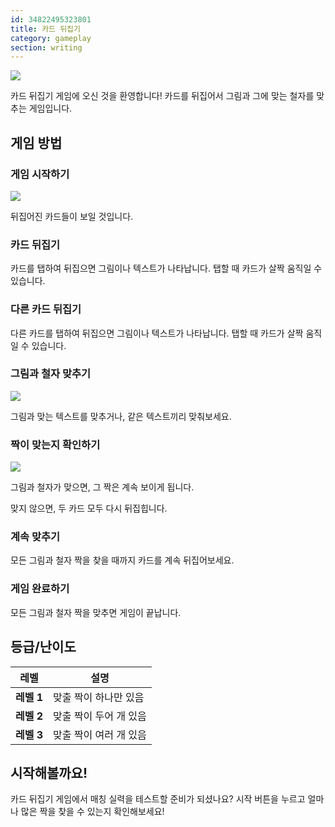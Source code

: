 ```yaml
---
id: 34822495323801
title: 카드 뒤집기
category: gameplay
section: writing
---
```

![](https://help.studycat.com/hc/article_attachments/34968069193497)

카드 뒤집기 게임에 오신 것을 환영합니다! 카드를 뒤집어서 그림과 그에 맞는 철자를 맞추는 게임입니다.

## 게임 방법

### 게임 시작하기

![](https://help.studycat.com/hc/article_attachments/34822508065177)

뒤집어진 카드들이 보일 것입니다.

### 카드 뒤집기

카드를 탭하여 뒤집으면 그림이나 텍스트가 나타납니다. 탭할 때 카드가 살짝 움직일 수 있습니다.

### 다른 카드 뒤집기

다른 카드를 탭하여 뒤집으면 그림이나 텍스트가 나타납니다. 탭할 때 카드가 살짝 움직일 수 있습니다.

### 그림과 철자 맞추기

![](https://help.studycat.com/hc/article_attachments/34822508072729)

그림과 맞는 텍스트를 맞추거나, 같은 텍스트끼리 맞춰보세요.

### 짝이 맞는지 확인하기

![](https://help.studycat.com/hc/article_attachments/34968069197081)

그림과 철자가 맞으면, 그 짝은 계속 보이게 됩니다.

맞지 않으면, 두 카드 모두 다시 뒤집힙니다.

### 계속 맞추기

모든 그림과 철자 짝을 찾을 때까지 카드를 계속 뒤집어보세요.

### 게임 완료하기

모든 그림과 철자 짝을 맞추면 게임이 끝납니다.

## 등급/난이도

| 레벨 | 설명 |
| --- | --- |
| **레벨&nbsp;1** | 맞출 짝이 하나만 있음 |
| **레벨&nbsp;2** | 맞출 짝이 두어 개 있음 |
| **레벨&nbsp;3** | 맞출 짝이 여러 개 있음 |

## 시작해볼까요!

카드 뒤집기 게임에서 매칭 실력을 테스트할 준비가 되셨나요? 시작 버튼을 누르고 얼마나 많은 짝을 찾을 수 있는지 확인해보세요!

